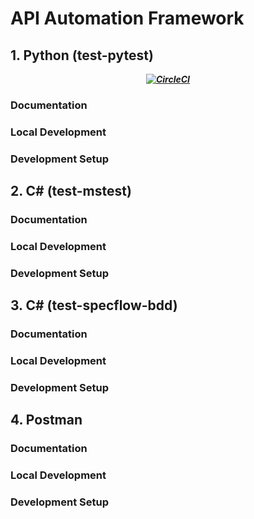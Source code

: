 
# API Automation Framework

## 1. Python (test-pytest)
***<p style="text-align: center;"> [![CircleCI](https://dl.circleci.com/status-badge/img/circleci/XQihB8pASkbnCKywmMMZaP/5SXkZm6bkwNRBKh9nZ8NRR/tree/main.svg?style=shield)](https://dl.circleci.com/status-badge/redirect/circleci/XQihB8pASkbnCKywmMMZaP/5SXkZm6bkwNRBKh9nZ8NRR/tree/main) </p>***

### Documentation

### Local Development

### Development Setup

## 2. C# (test-mstest)
### Documentation

### Local Development

### Development Setup
## 3. C# (test-specflow-bdd)
### Documentation

### Local Development

### Development Setup
## 4. Postman 
### Documentation

### Local Development

### Development Setup
